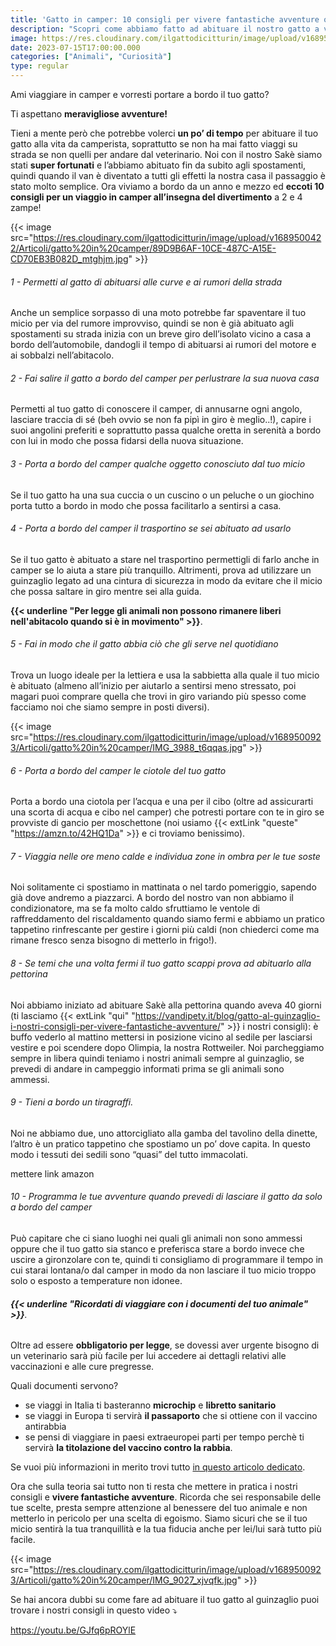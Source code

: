 ```yaml
---
title: 'Gatto in camper: 10 consigli per vivere fantastiche avventure on the road' 
description: "Scopri come abbiamo fatto ad abituare il nostro gatto a viaggiare in camper e quali regole occorre seguire in giro per il mondo"
image: https://res.cloudinary.com/ilgattodicitturin/image/upload/v1689500423/Articoli/gatto%20in%20camper/DSC01423_2_irao6q.jpg
date: 2023-07-15T17:00:00.000
categories: ["Animali", "Curiosità"]
type: regular
---
```


Ami viaggiare in camper e vorresti portare a bordo il tuo gatto? 

Ti aspettano **meravigliose avventure!**

Tieni a mente però che potrebbe volerci **un po’ di tempo** per abituare il tuo gatto alla vita da camperista, soprattutto se non ha mai fatto viaggi su strada se non quelli per andare dal veterinario. 
Noi con il nostro Sakè siamo stati **super fortunati** e l’abbiamo abituato fin da subito agli spostamenti, quindi quando il van è diventato a tutti gli effetti la nostra casa il passaggio è stato molto semplice. Ora viviamo a bordo da un anno e mezzo ed **eccoti 10 consigli per un viaggio in camper all’insegna del divertimento** a 2 e 4 zampe!


{{< image src="https://res.cloudinary.com/ilgattodicitturin/image/upload/v1689500422/Articoli/gatto%20in%20camper/89D9B6AF-10CE-487C-A15E-CD70EB3B082D_mtghjm.jpg" >}}

###### 1 - Permetti al gatto di abituarsi alle curve e ai rumori della strada
Anche un semplice sorpasso di una moto potrebbe far spaventare il tuo micio per via del rumore improvviso, quindi se non è già abituato agli spostamenti su strada inizia con un breve giro dell’isolato vicino a casa a bordo dell’automobile, dandogli il tempo di abituarsi ai rumori del motore e ai sobbalzi nell’abitacolo.

###### 2 - Fai salire il gatto a bordo del camper per perlustrare la sua nuova casa 
Permetti al tuo gatto di conoscere il camper, di annusarne ogni angolo, lasciare traccia di sé (beh ovvio se non fa pipì in giro è meglio..!), capire i suoi angolini preferiti e soprattutto passa qualche oretta in serenità a bordo con lui in modo che possa fidarsi della nuova situazione.

###### 3 - Porta a bordo del camper qualche oggetto conosciuto dal tuo micio 
Se il tuo gatto ha una sua cuccia o un cuscino o un peluche o un giochino porta tutto a bordo in modo che possa facilitarlo a sentirsi a casa.

###### 4 - Porta a bordo del camper il trasportino se sei abituato ad usarlo
Se il tuo gatto è abituato a stare nel trasportino permettigli di farlo anche in camper se lo aiuta a stare più tranquillo. Altrimenti, prova ad utilizzare un guinzaglio legato ad una cintura di sicurezza in modo da evitare  che il micio che possa saltare in giro mentre sei alla guida. 

**{{< underline "Per legge gli animali non possono rimanere liberi nell'abitacolo quando si è in movimento" >}}**.


###### 5 - Fai in modo che il gatto abbia ciò che gli serve nel quotidiano
Trova un luogo ideale per la lettiera e usa la sabbietta alla quale il tuo micio è abituato (almeno all’inizio per aiutarlo a sentirsi meno stressato, poi magari puoi comprare quella che trovi in giro variando più spesso come facciamo noi che siamo sempre in posti diversi).


{{< image src="https://res.cloudinary.com/ilgattodicitturin/image/upload/v1689500923/Articoli/gatto%20in%20camper/IMG_3988_t6qqas.jpg" >}}

###### 6 - Porta a bordo del camper le ciotole del tuo gatto
Porta a bordo una ciotola per l’acqua e una per il cibo (oltre ad assicurarti una scorta di acqua e cibo nel camper) che potresti portare con te in giro se provviste di gancio per moschettone (noi usiamo {{< extLink "queste" "https://amzn.to/42HQ1Da" >}} e ci troviamo benissimo).

###### 7 - Viaggia nelle ore meno calde e individua zone in ombra per le tue soste 
Noi solitamente ci spostiamo in mattinata o nel tardo pomeriggio, sapendo già dove andremo a piazzarci.
A bordo del nostro van non abbiamo il condizionatore, ma se fa molto caldo sfruttiamo le ventole di raffreddamento del riscaldamento quando siamo fermi e abbiamo un pratico tappetino rinfrescante per gestire i giorni più caldi (non chiederci come ma rimane fresco senza bisogno di metterlo in frigo!).

###### 8 - Se temi che una volta fermi il tuo gatto scappi prova ad abituarlo alla pettorina
Noi abbiamo iniziato ad abituare Sakè alla pettorina quando aveva 40 giorni (ti lasciamo {{< extLink "qui" "https://vandipety.it/blog/gatto-al-guinzaglio-i-nostri-consigli-per-vivere-fantastiche-avventure/" >}} i nostri consigli): è buffo vederlo al mattino mettersi in posizione vicino al sedile per lasciarsi vestire e poi scendere dopo Olimpia, la nostra Rottweiler. Noi parcheggiamo sempre in libera quindi teniamo i nostri animali sempre al guinzaglio, se prevedi di andare in campeggio informati prima se gli animali sono ammessi. 

###### 9 - Tieni a bordo un tiragraffi.
Noi ne abbiamo due, uno attorcigliato alla gamba del tavolino della dinette, l’altro è un pratico tappetino che spostiamo un po’ dove capita. In questo modo i tessuti dei sedili sono “quasi”
del tutto immacolati.

<!-- todo --> mettere link amazon 

###### 10 - Programma le tue avventure quando prevedi di lasciare il gatto da solo a bordo del camper
Può capitare che ci siano luoghi nei quali gli animali non sono ammessi oppure che il tuo gatto sia stanco e preferisca stare a bordo invece che uscire a gironzolare con te, quindi ti consigliamo di programmare il tempo in cui starai lontana/o dal camper in modo da non lasciare il tuo micio troppo solo o esposto a temperature non idonee. 

######  **{{< underline "Ricordati di viaggiare con i documenti del tuo animale"  >}}**.
Oltre ad essere **obbligatorio per legge**, se dovessi aver urgente bisogno di un veterinario sarà più facile per lui accedere  ai dettagli relativi alle vaccinazioni e alle cure pregresse. 

Quali documenti servono? 

- se viaggi in Italia ti basteranno **microchip** e **libretto sanitario**
- se viaggi in Europa ti servirà **il passaporto** che si ottiene con il vaccino antirabbia
- se pensi di viaggiare in paesi extraeuropei parti per tempo perchè ti servirà **la titolazione del vaccino contro la rabbia**. 
  
Se vuoi più informazioni in merito trovi tutto [in questo articolo dedicato](/blog/viaggiare-con-cane-e-gatto-tutto-quello-che-devi-sapere). 

Ora che sulla teoria sai tutto non ti resta che mettere in pratica i nostri consigli e **vivere fantastiche avventure**. 
Ricorda che sei responsabile delle tue scelte, presta sempre attenzione al benessere del tuo animale e non metterlo in pericolo per una scelta di egoismo. 
Siamo sicuri che se il tuo micio sentirà la tua tranquillità e la tua fiducia anche per lei/lui sarà tutto più facile.


{{< image src="https://res.cloudinary.com/ilgattodicitturin/image/upload/v1689500923/Articoli/gatto%20in%20camper/IMG_9027_xjvqfk.jpg" >}}


Se hai ancora dubbi su come fare ad abituare il tuo gatto al guinzaglio puoi trovare i nostri consigli in questo video ⤵️

https://youtu.be/GJfq6pROYlE
